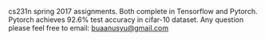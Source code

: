cs231n spring 2017 assignments. 
Both complete in Tensorflow and Pytorch. 
Pytorch achieves 92.6% test accuracy in cifar-10 dataset.
Any question please feel free to email: buaanusyu@gmail.com
